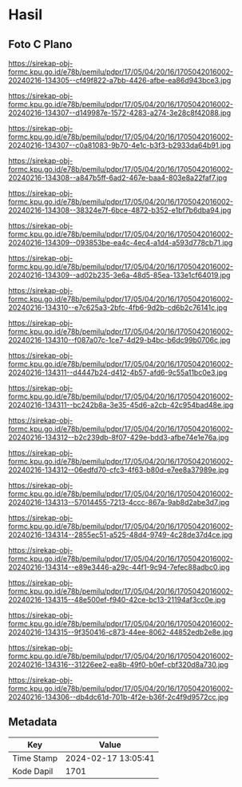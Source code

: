 # Hasil

## Foto C Plano

https://sirekap-obj-formc.kpu.go.id/e78b/pemilu/pdpr/17/05/04/20/16/1705042016002-20240216-134305--cf49f822-a7bb-4426-afbe-ea86d943bce3.jpg

https://sirekap-obj-formc.kpu.go.id/e78b/pemilu/pdpr/17/05/04/20/16/1705042016002-20240216-134307--d149987e-1572-4283-a274-3e28c8f42088.jpg

https://sirekap-obj-formc.kpu.go.id/e78b/pemilu/pdpr/17/05/04/20/16/1705042016002-20240216-134307--c0a81083-9b70-4e1c-b3f3-b2933da64b91.jpg

https://sirekap-obj-formc.kpu.go.id/e78b/pemilu/pdpr/17/05/04/20/16/1705042016002-20240216-134308--a847b5ff-6ad2-467e-baa4-803e8a22faf7.jpg

https://sirekap-obj-formc.kpu.go.id/e78b/pemilu/pdpr/17/05/04/20/16/1705042016002-20240216-134308--38324e7f-6bce-4872-b352-e1bf7b6dba94.jpg

https://sirekap-obj-formc.kpu.go.id/e78b/pemilu/pdpr/17/05/04/20/16/1705042016002-20240216-134309--093853be-ea4c-4ec4-a1d4-a593d778cb71.jpg

https://sirekap-obj-formc.kpu.go.id/e78b/pemilu/pdpr/17/05/04/20/16/1705042016002-20240216-134309--ad02b235-3e6a-48d5-85ea-133e1cf64019.jpg

https://sirekap-obj-formc.kpu.go.id/e78b/pemilu/pdpr/17/05/04/20/16/1705042016002-20240216-134310--e7c625a3-2bfc-4fb6-9d2b-cd6b2c76141c.jpg

https://sirekap-obj-formc.kpu.go.id/e78b/pemilu/pdpr/17/05/04/20/16/1705042016002-20240216-134310--f087a07c-1ce7-4d29-b4bc-b6dc99b0706c.jpg

https://sirekap-obj-formc.kpu.go.id/e78b/pemilu/pdpr/17/05/04/20/16/1705042016002-20240216-134311--d4447b24-d412-4b57-afd6-9c55a11bc0e3.jpg

https://sirekap-obj-formc.kpu.go.id/e78b/pemilu/pdpr/17/05/04/20/16/1705042016002-20240216-134311--bc242b8a-3e35-45d6-a2cb-42c954bad48e.jpg

https://sirekap-obj-formc.kpu.go.id/e78b/pemilu/pdpr/17/05/04/20/16/1705042016002-20240216-134312--b2c239db-8f07-429e-bdd3-afbe74e1e76a.jpg

https://sirekap-obj-formc.kpu.go.id/e78b/pemilu/pdpr/17/05/04/20/16/1705042016002-20240216-134312--06edfd70-cfc3-4f63-b80d-e7ee8a37989e.jpg

https://sirekap-obj-formc.kpu.go.id/e78b/pemilu/pdpr/17/05/04/20/16/1705042016002-20240216-134313--57014455-7213-4ccc-867a-9ab8d2abe3d7.jpg

https://sirekap-obj-formc.kpu.go.id/e78b/pemilu/pdpr/17/05/04/20/16/1705042016002-20240216-134314--2855ec51-a525-48d4-9749-4c28de37d4ce.jpg

https://sirekap-obj-formc.kpu.go.id/e78b/pemilu/pdpr/17/05/04/20/16/1705042016002-20240216-134314--e89e3446-a29c-44f1-9c94-7efec88adbc0.jpg

https://sirekap-obj-formc.kpu.go.id/e78b/pemilu/pdpr/17/05/04/20/16/1705042016002-20240216-134315--48e500ef-f940-42ce-bc13-21194af3cc0e.jpg

https://sirekap-obj-formc.kpu.go.id/e78b/pemilu/pdpr/17/05/04/20/16/1705042016002-20240216-134315--9f350416-c873-44ee-8062-44852edb2e8e.jpg

https://sirekap-obj-formc.kpu.go.id/e78b/pemilu/pdpr/17/05/04/20/16/1705042016002-20240216-134316--31226ee2-ea8b-49f0-b0ef-cbf320d8a730.jpg

https://sirekap-obj-formc.kpu.go.id/e78b/pemilu/pdpr/17/05/04/20/16/1705042016002-20240216-134306--db4dc61d-701b-4f2e-b36f-2c4f9d9572cc.jpg


## Metadata

| Key        | Value               |
| ---------- | ------------------- |
| Time Stamp | 2024-02-17 13:05:41 |
| Kode Dapil | 1701                |



